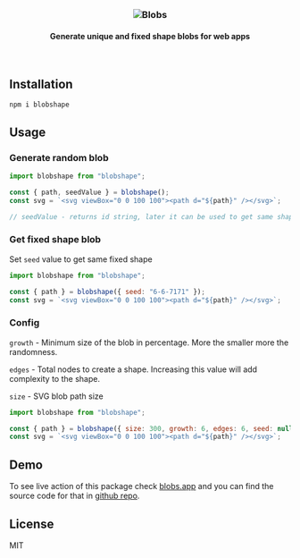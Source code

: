 <h3  align="center">

<br>

<p align="center">
<img src="https://user-images.githubusercontent.com/1754676/111070745-0c1ecb80-84f9-11eb-9128-fff8b2ab2b40.png"  alt="Blobs"></p>

</h3>

<h4  align="center">Generate unique and fixed shape blobs for web apps</h4>

&nbsp;



## Installation

```shell
npm i blobshape
```

## Usage

### Generate random blob

```js
import blobshape from "blobshape";

const { path, seedValue } = blobshape();
const svg = `<svg viewBox="0 0 100 100"><path d="${path}" /></svg>`;

// seedValue - returns id string, later it can be used to get same shape
```

### Get fixed shape blob

Set `seed` value to get same fixed shape

```js
import blobshape from "blobshape";

const { path } = blobshape({ seed: "6-6-7171" });
const svg = `<svg viewBox="0 0 100 100"><path d="${path}" /></svg>`;
```

### Config

`growth` - Minimum size of the blob in percentage. More the smaller more the randomness.

`edges` - Total nodes to create a shape. Increasing this value will add complexity to the shape.

`size` - SVG blob path size

```js
import blobshape from "blobshape";

const { path } = blobshape({ size: 300, growth: 6, edges: 6, seed: null });
const svg = `<svg viewBox="0 0 100 100"><path d="${path}" /></svg>`;
```

## Demo

To see live action of this package check [blobs.app](https://blobs.app) and you can find the source code for that in [github repo](https://github.com/lokesh-coder/blobs.app).

## License

MIT
